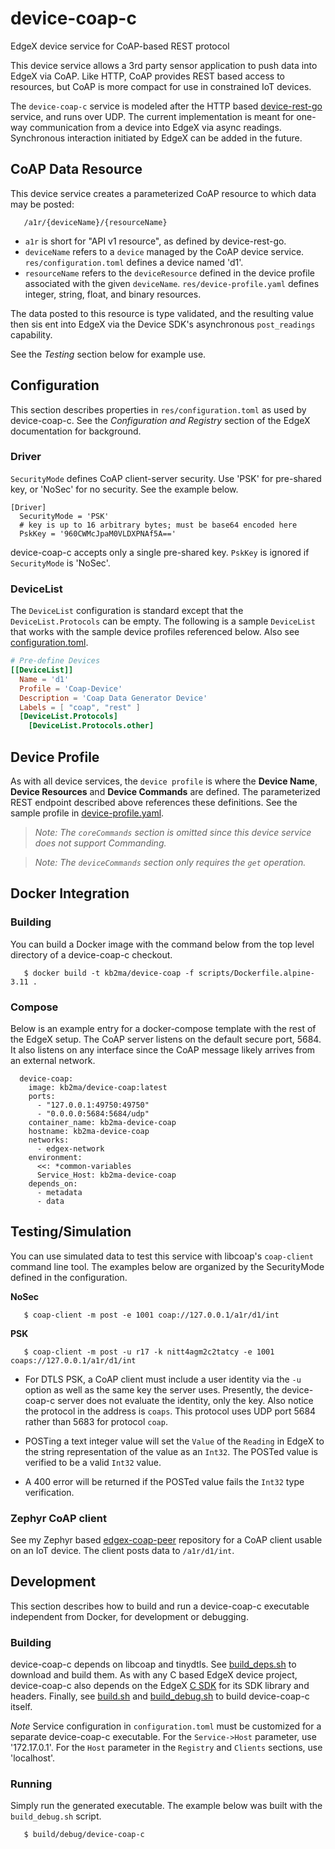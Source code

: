 # device-coap-c

EdgeX device service for CoAP-based REST protocol

This device service allows a 3rd party sensor application to push data into EdgeX via CoAP. Like HTTP, CoAP provides REST based access to resources, but CoAP is more compact for use in constrained IoT devices.

The `device-coap-c` service is modeled after the HTTP based [device-rest-go](https://github.com/edgexfoundry/device-rest-go) service, and runs over UDP. The current implementation is meant for one-way communication from a device into EdgeX via async readings. Synchronous interaction initiated by EdgeX can be added in the future.


## CoAP Data Resource

This device service creates a parameterized CoAP resource to which data may be posted:

```
   /a1r/{deviceName}/{resourceName}
```

- `a1r` is short for "API v1 resource", as defined by device-rest-go.
- `deviceName` refers to a `device` managed by the CoAP device service. `res/configuration.toml` defines a device named 'd1'.
- `resourceName` refers to the `deviceResource` defined in the device profile associated with the given `deviceName`.
`res/device-profile.yaml` defines integer, string, float, and binary resources.

The data posted to this resource is type validated, and the resulting value then sis ent into EdgeX via the Device SDK's asynchronous `post_readings` capability.

See the _Testing_ section below for example use.


## Configuration

This section describes properties in `res/configuration.toml` as used by device-coap-c. See the _Configuration and Registry_ section of the EdgeX documentation for background.

### Driver
`SecurityMode` defines CoAP client-server security. Use 'PSK' for pre-shared key, or 'NoSec' for no security. See the example below.

```
[Driver]
  SecurityMode = 'PSK'
  # key is up to 16 arbitrary bytes; must be base64 encoded here
  PskKey = '960CWMcJpaM0VLDXPNAf5A=='
```

device-coap-c accepts only a single pre-shared key. `PskKey` is ignored if `SecurityMode` is 'NoSec'.

### DeviceList
The `DeviceList` configuration is standard except that the `DeviceList.Protocols` can be empty. The following is a sample `DeviceList` that works with the sample device profiles referenced below. Also see [configuration.toml](./res/configuration.toml).

```toml
# Pre-define Devices
[[DeviceList]]
  Name = 'd1'
  Profile = 'Coap-Device'
  Description = 'Coap Data Generator Device'
  Labels = [ "coap", "rest" ]
  [DeviceList.Protocols]
    [DeviceList.Protocols.other]
```

## Device Profile

As with all device services, the `device profile` is where the **Device Name**, **Device Resources** and **Device Commands** are defined. The parameterized REST endpoint described above references these definitions. See the sample profile in [device-profile.yaml](./res/device-profile.yaml).

> *Note: The `coreCommands` section is omitted since this device service does not support Commanding.*

> *Note: The `deviceCommands` section only requires the `get` operation.*

## Docker Integration

### Building

You can build a Docker image with the command below from the top level directory of a device-coap-c checkout.

```
   $ docker build -t kb2ma/device-coap -f scripts/Dockerfile.alpine-3.11 .
```

### Compose

Below is an example entry for a docker-compose template with the rest of the EdgeX setup. The CoAP server listens on the default secure port, 5684. It also listens on any interface since the CoAP message likely arrives from an external network.

```
  device-coap:
    image: kb2ma/device-coap:latest
    ports:
      - "127.0.0.1:49750:49750"
      - "0.0.0.0:5684:5684/udp"
    container_name: kb2ma-device-coap
    hostname: kb2ma-device-coap
    networks:
      - edgex-network
    environment:
      <<: *common-variables
      Service_Host: kb2ma-device-coap
    depends_on:
      - metadata
      - data
```

## Testing/Simulation

You can use simulated data to test this service with libcoap's `coap-client` command line tool. The examples below are organized by the SecurityMode defined in the configuration.

**NoSec**
```
   $ coap-client -m post -e 1001 coap://127.0.0.1/a1r/d1/int
```
**PSK**
```
   $ coap-client -m post -u r17 -k nitt4agm2c2tatcy -e 1001 coaps://127.0.0.1/a1r/d1/int
```

  * For DTLS PSK, a CoAP client must include a user identity via the `-u` option as well as the same key the server uses. Presently, the device-coap-c server does not evaluate the identity, only the key. Also notice the protocol in the address is `coaps`. This protocol uses UDP port 5684 rather than 5683 for protocol `coap`.

  * POSTing a text integer value will set the  `Value` of the `Reading` in EdgeX to the string representation of the value as an `Int32`. The POSTed value is verified to be a valid `Int32` value.

  * A 400 error will be returned if the POSTed value fails the `Int32` type verification.

### Zephyr CoAP client

See my Zephyr based [edgex-coap-peer](https://github.com/kb2ma/edgex-coap-peer) repository for a CoAP client usable on an IoT device. The client posts data to `/a1r/d1/int`.

## Development

This section describes how to build and run a device-coap-c executable independent from Docker, for development or debugging.

### Building

device-coap-c depends on libcoap and tinydtls. See [build_deps.sh](scripts/build_deps.sh) to download and build them. As with any C based EdgeX device project, device-coap-c also depends on the EdgeX [C SDK](https://github.com/edgexfoundry/device-sdk-c/blob/master) for its SDK library and headers. Finally, see [build.sh](scripts/build.sh) and [build_debug.sh](scripts/build_debug.sh) to build device-coap-c itself.

_Note_ Service configuration in `configuration.toml` must be customized for a separate device-coap-c executable. For the `Service->Host` parameter, use '172.17.0.1'. For the `Host` parameter in the `Registry` and `Clients` sections, use 'localhost'.

### Running

Simply run the generated executable. The example below was built with the `build_debug.sh` script.

```
   $ build/debug/device-coap-c
```
